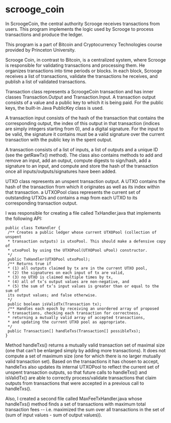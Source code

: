 # scrooge_coin
In ScroogeCoin, the central authority Scrooge receives transactions from users.
This program implements the logic used by Scrooge to process transactions and produce the ledger. 

This program is a part of Bitcoin and Cryptocurrency Technologies course provided by Princeton University. 

Scrooge Coin, in contrast to Bitcoin, is a centralized system, where Scrooge is responsible for validating transactions and processing them. He organizes transactions into time periods or blocks. In each block, Scrooge receives a list of transactions, validate the transactions he receives, and publish a list of validated transactions.

Transaction class represents a ScroogeCoin transaction and has inner classes Transaction.Output and Transaction.Input. A transaction output consists of a value and a public key to which it is being paid. For the public keys, the built-in Java PublicKey class is used.

A transaction input consists of the hash of the transaction that contains the corresponding output, the
index of this output in that transaction (indices are simply integers starting from 0), and a digital
signature. For the input to be valid, the signature it contains must be a valid signature over the
current transaction with the public key in the spent output.

A transaction consists of a list of inputs, a list of outputs and a unique ID (see the getRawTx()
method). The class also contains methods to add and remove an input, add an output, compute
digests to sign/hash, add a signature to an input, and compute and store the hash of the transaction
once all inputs/outputs/signatures have been added.

UTXO class represents an unspent transaction output. A UTXO
contains the hash of the transaction from which it originates as well as its index within that
transaction. a UTXOPool class represents the current set of outstanding
UTXOs and contains a map from each UTXO to its corresponding transaction output. 

I was responsible for creating a file called TxHandler.java that implements the following API:
```
public​ class​ TxHandler​ {
 /** Creates a public ledger whose current UTXOPool (collection of unspent
 * transaction outputs) is utxoPool. This should make a defensive copy of
 * utxoPool by using the UTXOPool(UTXOPool uPool) constructor.
 */
 public​ TxHandler​(UTXOPool utxoPool);
 /** Returns true if
 * (1) all outputs claimed by tx are in the current UTXO pool,
 * (2) the signatures on each input of tx are valid,
 * (3) no UTXO is claimed multiple times by tx,
 * (4) all of tx’s output values are non-negative, and
 * (5) the sum of tx’s input values is greater than or equal to the sum of
 its output values; and false otherwise.
 */
 public​ boolean​ isValidTx​(Transaction tx);
 /** Handles each epoch by receiving an unordered array of proposed
 * transactions, checking each transaction for correctness,
 * returning a mutually valid array of accepted transactions,
 * and updating the current UTXO pool as appropriate.
 */
 public​ Transaction[] handleTxs​(Transaction[] possibleTxs);
}
```
Method handleTxs() returns a mutually valid transaction set of maximal size
(one that can’t be enlarged simply by adding more transactions). It does not compute a set of
maximum size (one for which there is no larger mutually valid transaction set).
Based on the transactions it has chosen to accept, handleTxs also updates its internal
UTXOPool to reflect the current set of unspent transaction outputs, so that future calls to
handleTxs() and isValidTx() are able to correctly process/validate transactions that claim
outputs from transactions that were accepted in a previous call to handleTxs().

Also, I created a second file called MaxFeeTxHandler.java whose handleTxs() method
finds a set of transactions with maximum total transaction fees -- i.e. maximized the sum over all
transactions in the set of (sum of input values - sum of output values)).

